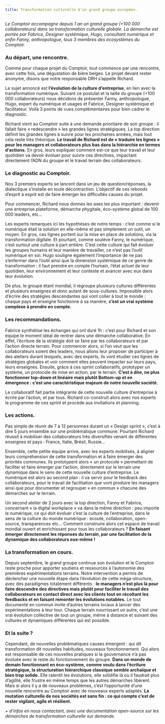 ```yaml
---
title: Transformation culturelle d’un grand groupe européen.
---
```


*Le Comptoir accompagne depuis 1 an un grand groupe (+100 000 collaborateurs) dans sa transformation culturelle globale. La démarche est portée par Fabrice, Designer systémique, Hugo, consultant numérique et enfin Fanny, anthropologue, tous 3 membres des écosystèmes du Comptoir.*

### **Au départ, une rencontre.**

Comme pour chaque projet du Comptoir, tout commence par une rencontre, avec cette fois, une dégustation de bière belges. Le projet devant rester anonyme, disons que notre responsable DRH s’appelle Richard.

Le sujet annoncé est **l’évolution de la culture d’entreprise**, en lien avec la transformation numérique. Suivant ce postulat et la taille du groupe (+100 000 collaborateurs) nous décidons de présenter Fanny, anthropologue, Hugo, expert du numérique et usages et Fabrice, Designer systémique et facilitateur. Voilà 3 points de vues complémentaires pour bien cadrer le diagnostic.

Richard vient au Comptoir suite à une demande prioritaire de son groupe : il fallait faire « redescendre » les grandes lignes stratégiques. La top direction définit les grandes lignes à suivre pour les prochaines années, mais tout cela reste très théorique. **Le travail de Richard est de « traduire les lignes » pour les managers et collaborateurs plus bas dans la hiérarchie en termes d’actions.** En gros, leurs expliquer comment est-ce que leur travail et leur quotidien va devoir évoluer pour suivre ces directives, impactant directement l’ADN du groupe et le travail terrain des collaborateurs.

### **Le diagnostic au Comptoir.**

Nos 3 premiers experts se lancent dans un jeu de question/réponses, la dialectique s’installe en toute décontraction. L’objectif de ces rebonds d’esprit à esprit est de faire émerger les difficultés causes du projet.

Pour commencer, Richard nous donnes les axes les plus important : devenir une entreprise plateforme, démarche phygitale, éco-système global de 100 000 leaders, etc…

Les experts remarques ici les hypothèses de notre temps : c’est comme si le numérique était la solution en elle-même et pas simplement un outil, un moyen. En gros, ces lignes portent sur la mise en place de solutions, via la transformation digitale. Et pourtant, comme soulève Fanny, le numérique, c’est surtout une culture à part entière. C’est cette culture qui fait évoluer les groupes humains et leur manière de travailler, ce n’est pas l’outil numérique en soi. Hugo souligne également l’importance de ne pas s’enfermer dans l’outil ainsi que la dimension systémique de ce genre de transformation : il faut prendre en compte l’humain, l’état actuel de leur quotidien, leur environnement et leur contexte et avancer avec eux dans leur évolution.

De plus, le groupe étant mondial, il regroupe plusieurs cultures différentes et plusieurs enseignes et donc autant de sous-cultures. Impossible alors d’écrire des stratégies descendantes qui vont coller à tout le monde : chaque pays et enseigne fonctionne à sa manière, **c’est un vrai système complexe à prendre en compte.**

### **Les recommandations.**

Fabrice synthétise les échanges qui ont duré 1h : c’est pour Richard et son équipe le moment idéal de rentrer dans une démarche collaborative. En effet, l’écriture de la stratégie doit se faire par les collaborateurs et par l’action directe terrain. Pour commencer alors, si l’on veut que les collaborateurs soient des leaders, nous allons leur proposer de participer à des ateliers durant lesquels, avec des experts, ils vont étudier ces lignes de stratégies globales et voir comment elles peuvent impacter sur leurs pays, leurs enseignes. Ensuite, grâce à ces sprint collaboratifs, prototyper un système, un protocole de mise en action, par le terrain. **C’est à dire, ne plus fonctionner top-down et linéaire mais plutôt Bottom-up et en émergence : c’est une caractéristique majeure de notre nouvelle société.**

Le collaboratif fait partie intégrante de cette nouvelle culture d’entreprise à écrire par l’action, et par tous. Richard co-construit alors avec nos experts le programme de ces sprint et procède aux invitations et planning.

### **Les actions.**

Pas simple de réunir de 7 à 12 personnes durant un « Design sprint », c’est à dire 5 jours ensemble sur une problématique commune. Pourtant Richard réussit à mobiliser des collaborateurs très diversifiés venant de différentes enseignes et pays : France, Italie, Brésil, Russie…

Ensemble, cette petite équipe arrive, avec les experts mobilisés, à aligner leurs compréhension de cette transformation et à faire émerger des priorités communes. Ils prototypent alors « un protocole » permettant de faciliter et faire émerger par l’action, directement sur le terrain une dynamique dans le sens de cette nouvelle culture d’entreprise. Le numérique est alors au second plan : il va servir pour le feedback des collaborateurs, pour le travail de facilitation que vont produire les managers ainsi que pour documenter et regrouper « en commun » chacune des démarches sur le terrain.

Un second atelier de 2 jours avec la top direction, Fanny et Fabrice, concernant « la digital workplace » va dans la même direction : peu importe le numérique, ce qui doit évoluer c’est la culture de l’entreprise, dans le sens de la culture du monde numérique : écoute, collaboration, open-source, transparences etc… Comment construire alors cet espace de travail mondial ouvert et enrichissant pour tous les collaborateurs ? **En faisant émerger directement les réponses du terrain, par une facilitation de la dynamique des collaborateurs eux-même !**

### **La transformation en cours.**

Depuis septembre, le grand groupe continue son évolution et le Comptoir reste proche pour apporter soutiens et ressources à l’autonomie des premières expérimentations terrains. Notre intervention a permis de déclencher une nouvelle étape dans l’évolution de cette méga-structure, avec des paradigmes totalement différents : **le managers n’est plus là pour faire descendre des directives mais plutôt pour faciliter le travail des collaborateurs en contact direct avec les clients tout en récoltant les feedbacks et en faisant remonter les évolutions notables.** Le tout documenté en commun invite d’autres terrains locaux à lancer des expérimentations à leur tour. Chaque terrain nourrissant un autre, c’est une vrai évolution collective de tout un groupe, même à distance et suivant des cultures et dynamiques différentes qui est possible.

### **Et la suite ?**

Cependant, de nouvelles problématiques causes émergent : qui dit transformation dit nouvelles habitudes, nouveaux fonctionnement. Qui alors est responsable de ces nouvelles pratiques si la gouvernance n’a pas évoluée avec le reste du fonctionnement du groupe. **Dans un monde de demain fonctionnant en éco-système, comme voulu dans l’écriture stratégique, la structuration hiérarchique classique semble archaïque et bien trop solide.** Elle ralentit les évolutions, elle solidifie là où il faudrait plus d’agilité, elle frustre en même temps que les autres démarches libèrent. Mais si alors il y a de nouveaux problèmes, c’est l’opportunité d’une nouvelle rencontre au Comptoir avec de nouveaux experts adaptés. **La mutation culturelle de nos sociétés est sans fin : ce qui compte c’est de rester vigilant, agile et résilient.**

*+ d’infos en nous contactant, avec une documentation open-source sur les démarches de transformation culturelle sur demande.*